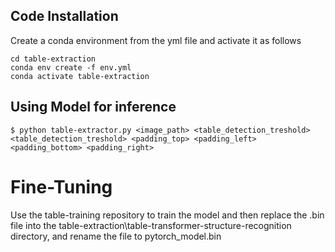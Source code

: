 ## Code Installation
Create a conda environment from the yml file and activate it as follows

```
cd table-extraction
conda env create -f env.yml
conda activate table-extraction
```

## Using Model for inference
```
$ python table-extractor.py <image_path> <table_detection_treshold> <table_detection_treshold> <padding_top> <padding_left> <padding_bottom> <padding_right>
```

# Fine-Tuning
Use the table-training repository to train the model and then replace the .bin file into the table-extraction\table-transformer-structure-recognition directory, and rename the file to pytorch_model.bin
